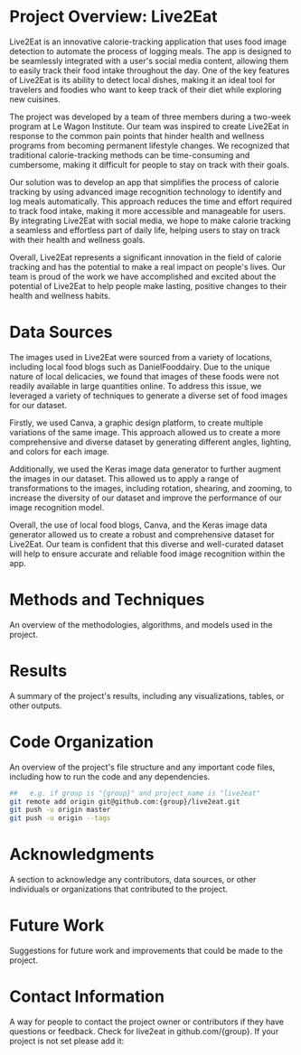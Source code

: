 # Project Overview: Live2Eat
Live2Eat is an innovative calorie-tracking application that uses food image detection to automate the process of logging meals. The app is designed to be seamlessly integrated with a user's social media content, allowing them to easily track their food intake throughout the day. One of the key features of Live2Eat is its ability to detect local dishes, making it an ideal tool for travelers and foodies who want to keep track of their diet while exploring new cuisines.

The project was developed by a team of three members during a two-week program at Le Wagon Institute. Our team was inspired to create Live2Eat in response to the common pain points that hinder health and wellness programs from becoming permanent lifestyle changes. We recognized that traditional calorie-tracking methods can be time-consuming and cumbersome, making it difficult for people to stay on track with their goals.

Our solution was to develop an app that simplifies the process of calorie tracking by using advanced image recognition technology to identify and log meals automatically. This approach reduces the time and effort required to track food intake, making it more accessible and manageable for users. By integrating Live2Eat with social media, we hope to make calorie tracking a seamless and effortless part of daily life, helping users to stay on track with their health and wellness goals.

Overall, Live2Eat represents a significant innovation in the field of calorie tracking and has the potential to make a real impact on people's lives. Our team is proud of the work we have accomplished and excited about the potential of Live2Eat to help people make lasting, positive changes to their health and wellness habits.


# Data Sources

The images used in Live2Eat were sourced from a variety of locations, including local food blogs such as DanielFooddairy. Due to the unique nature of local delicacies, we found that images of these foods were not readily available in large quantities online. To address this issue, we leveraged a variety of techniques to generate a diverse set of food images for our dataset.

Firstly, we used Canva, a graphic design platform, to create multiple variations of the same image. This approach allowed us to create a more comprehensive and diverse dataset by generating different angles, lighting, and colors for each image.

Additionally, we used the Keras image data generator to further augment the images in our dataset. This allowed us to apply a range of transformations to the images, including rotation, shearing, and zooming, to increase the diversity of our dataset and improve the performance of our image recognition model.

Overall, the use of local food blogs, Canva, and the Keras image data generator allowed us to create a robust and comprehensive dataset for Live2Eat. Our team is confident that this diverse and well-curated dataset will help to ensure accurate and reliable food image recognition within the app.

# Methods and Techniques

An overview of the methodologies, algorithms, and models used in the project.

# Results

A summary of the project's results, including any visualizations, tables, or other outputs.

# Code Organization

An overview of the project's file structure and any important code files, including how to run the code and any dependencies.
```bash
##   e.g. if group is "{group}" and project_name is "live2eat"
git remote add origin git@github.com:{group}/live2eat.git
git push -u origin master
git push -u origin --tags
```

# Acknowledgments

A section to acknowledge any contributors, data sources, or other individuals or organizations that contributed to the project.

# Future Work

Suggestions for future work and improvements that could be made to the project.

# Contact Information

A way for people to contact the project owner or contributors if they have questions or feedback.
Check for live2eat in github.com/{group}. If your project is not set please add it:
